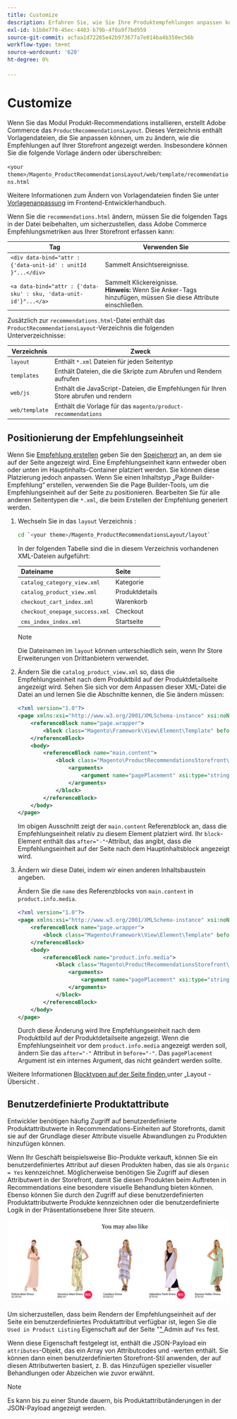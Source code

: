 ```yaml
---
title: Customize
description: Erfahren Sie, wie Sie Ihre Produktempfehlungen anpassen können.
exl-id: b1b8e770-45ec-4403-b79b-4f0a9f7bd959
source-git-commit: acfaa1d72265e42b973677a7e014ba4b350ec56b
workflow-type: tm+mt
source-wordcount: '620'
ht-degree: 0%

---
```


# Customize

Wenn Sie das Modul Produkt-Recommendations installieren, erstellt Adobe Commerce das `ProductRecommendationsLayout`. Dieses Verzeichnis enthält Vorlagendateien, die Sie anpassen können, um zu ändern, wie die Empfehlungen auf Ihrer Storefront angezeigt werden. Insbesondere können Sie die folgende Vorlage ändern oder überschreiben:

`<your theme>/Magento_ProductRecommendationsLayout/web/template/recommendations.html`

Weitere Informationen zum Ändern von Vorlagendateien finden Sie unter [Vorlagenanpassung](https://developer.adobe.com/commerce/frontend-core/guide/templates/walkthrough/) im Frontend-Entwicklerhandbuch.

Wenn Sie die `recommendations.html` ändern, müssen Sie die folgenden Tags in der Datei beibehalten, um sicherzustellen, dass Adobe Commerce Empfehlungsmetriken aus Ihrer Storefront erfassen kann:

| Tag | Verwenden Sie |
|---|---|
| `<div data-bind="attr : {'data-unit-id' : unitId }"...</div>` | Sammelt Ansichtsereignisse. |
| `<a data-bind="attr : {'data-sku' : sku, 'data-unit-id'}"...</a>` | Sammelt Klickereignisse. <br/>**Hinweis:** Wenn Sie Anker-Tags hinzufügen, müssen Sie diese Attribute einschließen. |

Zusätzlich zur `recommendations.html`-Datei enthält das `ProductRecommendationsLayout`-Verzeichnis die folgenden Unterverzeichnisse:

| Verzeichnis | Zweck |
|---|---|
| `layout` | Enthält `*.xml` Dateien für jeden Seitentyp |
| `templates` | Enthält Dateien, die die Skripte zum Abrufen und Rendern aufrufen |
| `web/js` | Enthält die JavaScript-Dateien, die Empfehlungen für Ihren Store abrufen und rendern |
| `web/template` | Enthält die Vorlage für das `magento/product-recommendations` |

## Positionierung der Empfehlungseinheit

Wenn Sie [Empfehlung erstellen](create.md) geben Sie den [Speicherort](placement.md) an, an dem sie auf der Seite angezeigt wird. Eine Empfehlungseinheit kann entweder oben oder unten im Hauptinhalts-Container platziert werden. Sie können diese Platzierung jedoch anpassen. Wenn Sie einen Inhaltstyp „Page Builder-Empfehlung“ erstellen, verwenden Sie die Page Builder-Tools, um die Empfehlungseinheit auf der Seite zu positionieren. Bearbeiten Sie für alle anderen Seitentypen die `*.xml`, die beim Erstellen der Empfehlung generiert werden.

1. Wechseln Sie in das `layout` Verzeichnis :

   ```bash
   cd `<your theme>/Magento_ProductRecommendationsLayout/layout`
   ```

   In der folgenden Tabelle sind die in diesem Verzeichnis vorhandenen XML-Dateien aufgeführt:

   | Dateiname | Seite |
   |---|---|
   | `catalog_category_view.xml` | Kategorie |
   | `catalog_product_view.xml` | Produktdetails |
   | `checkout_cart_index.xml` | Warenkorb |
   | `checkout_onepage_success.xml` | Checkout |
   | `cms_index_index.xml` | Startseite |

   >[!NOTE]
   >
   >Die Dateinamen im `layout` können unterschiedlich sein, wenn Ihr Store Erweiterungen von Drittanbietern verwendet.

1. Ändern Sie die `catalog_product_view.xml` so, dass die Empfehlungseinheit nach dem Produktbild auf der Produktdetailseite angezeigt wird. Sehen Sie sich vor dem Anpassen dieser XML-Datei die Datei an und lernen Sie die Abschnitte kennen, die Sie ändern müssen:

   ```xml
   <?xml version="1.0"?>
   <page xmlns:xsi="http://www.w3.org/2001/XMLSchema-instance" xsi:noNamespaceSchemaLocation="urn:magento:framework:View/Layout/etc/page_configuration.xsd">
       <referenceBlock name="page.wrapper">
           <block class="Magento\Framework\View\Element\Template" before="-" name="product_recommendations_fetcher" template="Magento_ProductRecommendationsStorefront::fetcher.phtml" />
       </referenceBlock>
       <body>
           <referenceBlock name="main.content">
               <block class="Magento\ProductRecommendationsStorefront\Block\Renderer" after="-" name="product_recommendations_product_below_content" template="Magento_ProductRecommendationsStorefront::renderer.phtml">
                   <arguments>
                       <argument name="pagePlacement" xsi:type="string">below-main-content</argument>
                   </arguments>
               </block>
           </referenceBlock>
       </body>
   </page>
   ```

   Im obigen Ausschnitt zeigt der `main.content` Referenzblock an, dass die Empfehlungseinheit relativ zu diesem Element platziert wird. Ihr `block`-Element enthält das `after="-"`-Attribut, das angibt, dass die Empfehlungseinheit auf der Seite nach dem Hauptinhaltsblock angezeigt wird.

1. Ändern wir diese Datei, indem wir einen anderen Inhaltsbaustein angeben.

   Ändern Sie die `name` des Referenzblocks von `main.content` in `product.info.media`.

   ```xml
   <?xml version="1.0"?>
   <page xmlns:xsi="http://www.w3.org/2001/XMLSchema-instance" xsi:noNamespaceSchemaLocation="urn:magento:framework:View/Layout/etc/page_configuration.xsd">
       <referenceBlock name="page.wrapper">
           <block class="Magento\Framework\View\Element\Template" before="-" name="product_recommendations_fetcher" template="Magento_ProductRecommendationsStorefront::fetcher.phtml" />
       </referenceBlock>
       <body>
           <referenceBlock name="product.info.media">
               <block class="Magento\ProductRecommendationsStorefront\Block\Renderer" after="-" name="product_recommendations_product_below_content" template="Magento_ProductRecommendationsStorefront::renderer.phtml">
                   <arguments>
                       <argument name="pagePlacement" xsi:type="string">below-main-content</argument>
                   </arguments>
               </block>
           </referenceBlock>
       </body>
   </page>
   ```

   Durch diese Änderung wird Ihre Empfehlungseinheit nach dem Produktbild auf der Produktdetailseite angezeigt. Wenn die Empfehlungseinheit vor dem `product.info.media` angezeigt werden soll, ändern Sie das `after="-"` Attribut in `before="-"`. Das `pagePlacement` Argument ist ein internes Argument, das nicht geändert werden sollte.

Weitere Informationen [ Blocktypen auf der Seite finden ](https://developer.adobe.com/commerce/frontend-core/guide/layouts/) unter „Layout - Übersicht .

## Benutzerdefinierte Produktattribute

Entwickler benötigen häufig Zugriff auf benutzerdefinierte Produktattributwerte in Recommendations-Einheiten auf Storefronts, damit sie auf der Grundlage dieser Attribute visuelle Abwandlungen zu Produkten hinzufügen können.

Wenn Ihr Geschäft beispielsweise Bio-Produkte verkauft, können Sie ein benutzerdefiniertes Attribut auf diesen Produkten haben, das sie als `Organic = Yes` kennzeichnet. Möglicherweise benötigen Sie Zugriff auf diesen Attributwert in der Storefront, damit Sie diesen Produkten beim Auftreten in Recommendations eine besondere visuelle Behandlung bieten können. Ebenso können Sie durch den Zugriff auf diese benutzerdefinierten Produktattributwerte Produkte kennzeichnen oder die benutzerdefinierte Logik in der Präsentationsebene Ihrer Site steuern.

![Abzeichen hinzufügen](assets/unit-custom.png)

Um sicherzustellen, dass beim Rendern der Empfehlungseinheit auf der Seite ein benutzerdefiniertes Produktattribut verfügbar ist, legen Sie die `Used in Product Listing` Eigenschaft auf der Seite &quot;[&quot; ](https://experienceleague.adobe.com/docs/commerce-admin/catalog/product-attributes/create/attribute-product-create.html) Admin auf `Yes` fest.

Wenn diese Eigenschaft festgelegt ist, enthält die JSON-Payload ein `attributes`-Objekt, das ein Array von Attributcodes und -werten enthält. Sie können dann einen benutzerdefinierten Storefront-Stil anwenden, der auf diesen Attributwerten basiert, z. B. das Hinzufügen spezieller visueller Behandlungen oder Abzeichen wie zuvor erwähnt.

>[!NOTE]
>
>Es kann bis zu einer Stunde dauern, bis Produktattributänderungen in der JSON-Payload angezeigt werden.
